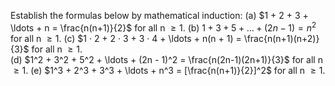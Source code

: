 Establish the formulas below by mathematical induction:
   (a) $1 + 2 + 3 + \ldots  + n = \frac{n(n+1)}{2}$ for all n $\geq{1}$.
   (b) $1 + 3 + 5 + \ldots + (2n - 1) = n^2$ for all n $\geq{1}$.
   (c) $1 · 2 + 2 · 3 + 3 · 4 + \ldots + n(n + 1) = \frac{n(n+1)(n+2)}{3}$ for all n $\geq{1}$.    
   (d) $1^2 + 3^2 + 5^2 + \ldots + (2n - 1)^2 = \frac{n(2n-1)(2n+1)}{3}$ for all n $\geq{1}$.
   (e) $1^3 + 2^3 + 3^3 + \ldots + n^3 = [\frac{n(n+1)}{2}]^2$ for all n $\geq{1}$.